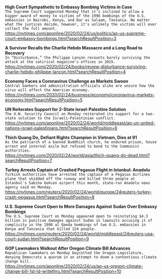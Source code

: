 **High Court Sympathetic to Embassy Bombing Victims in Case**\
`The Supreme Court suggested Monday that it's inclined to allow a bigger award of money to victims of the 1998 bombings of the U.S. embassies in Nairobi, Kenya, and Dar es Salaam, Tanzania. No matter what the justices decide, however, it's unlikely the victims will ever collect the full amount.`\
https://nytimes.com/aponline/2020/02/24/us/politics/ap-us-supreme-court-embassy-bombings.html?searchResultPosition=3

**A Survivor Recalls the Charlie Hebdo Massacre and a Long Road to Recovery**\
`In “Disturbance,” the Philippe Lançon recounts barely surviving the attack at the satirical magazine’s offices in 2015.`\
https://nytimes.com/2020/02/24/books/review-disturbance-surviving-charlie-hebdo-philippe-lancon.html?searchResultPosition=4

**Economy Faces a Coronavirus Challenge as Markets Swoon**\
`Central bankers and administration officials alike are unsure how the virus will affect the American economy.`\
https://nytimes.com/2020/02/24/business/economy/coronavirus-markets-economy.html?searchResultPosition=5

**UN Reiterates Support for 2-State Israel-Palestine Solution**\
`The U.N. Security Council on Monday reiterated its support for a two-state solution to the Israeli-Palestinian conflict. `\
https://nytimes.com/aponline/2020/02/24/world/middleeast/ap-un-united-nations-israel-palestinians.html?searchResultPosition=6

**Thich Quang Do, Defiant Rights Champion in Vietnam, Dies at 91**\
`As the patriarch of a banned Buddhist church, he endured prison, house arrest and internal exile but refused to bend to the Communist authorities.`\
https://nytimes.com/2020/02/24/world/asia/thich-quang-do-dead.html?searchResultPosition=7

**Turkey Arrests Captain of Crashed Pegasus Flight in Istanbul: Anadolu**\
`Turkish authorities have arrested the captain of a Pegasus Airlines plane that skidded off the runway and killed three people at Istanbul's Sabiha Gokcen airport this month, state-run Anadolu news agency said on Monday.`\
https://nytimes.com/reuters/2020/02/24/world/europe/24reuters-turkey-crash-pegasus.html?searchResultPosition=8

**U.S. Supreme Court Open to More Damages Against Sudan Over Embassy Bombings**\
`The U.S. Supreme Court on Monday appeared open to reinstating $4.3 billion in punitive damages against Sudan in lawsuits accusing it of complicity in the 1998 al Qaeda bombings of two U.S. embassies in Kenya and Tanzania that killed 224 people.`\
https://nytimes.com/reuters/2020/02/24/world/middleeast/24reuters-usa-court-sudan.html?searchResultPosition=9

**GOP Lawmakers Walkout After Oregon Climate Bill Advances**\
`Republican lawmakers on Monday boycotted the Oregon Legislature, denying Democrats a quorum in an attempt to doom a contentious climate change bill. `\
https://nytimes.com/aponline/2020/02/24/us/ap-us-oregon-climate-change-bill-1st-ld-writethru.html?searchResultPosition=10

